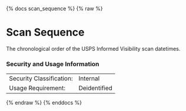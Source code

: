 {% docs scan_sequence %}
{% raw %}

# Scan Sequence

The chronological order of the USPS Informed Visibility scan datetimes.

### Security and Usage Information
|     |     |
| --- | --- |
| Security Classification: | Internal |
| Usage Requirement:       | Deidentified |

{% endraw %}
{% enddocs %}